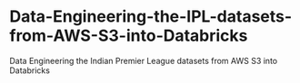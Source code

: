 # Data-Engineering-the-IPL-datasets-from-AWS-S3-into-Databricks
Data Engineering the Indian Premier League datasets from AWS S3 into Databricks
